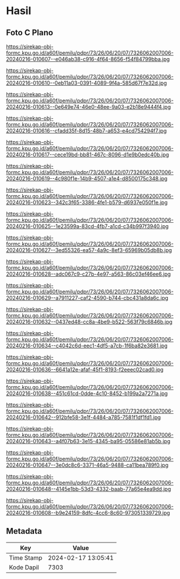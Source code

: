 # Hasil

## Foto C Plano

https://sirekap-obj-formc.kpu.go.id/a60f/pemilu/pdpr/73/26/06/20/07/7326062007006-20240216-010607--e046ab38-c916-4f64-8656-f54f84799bba.jpg

https://sirekap-obj-formc.kpu.go.id/a60f/pemilu/pdpr/73/26/06/20/07/7326062007006-20240216-010610--0eb11a03-0391-4089-9f4a-585d67f7e32d.jpg

https://sirekap-obj-formc.kpu.go.id/a60f/pemilu/pdpr/73/26/06/20/07/7326062007006-20240216-010613--0e649e74-46e0-48ee-9a03-e2b18e9444f4.jpg

https://sirekap-obj-formc.kpu.go.id/a60f/pemilu/pdpr/73/26/06/20/07/7326062007006-20240216-010616--cfadd35f-8d15-48b7-a653-e4cd754294f7.jpg

https://sirekap-obj-formc.kpu.go.id/a60f/pemilu/pdpr/73/26/06/20/07/7326062007006-20240216-010617--cece19bd-bb81-467c-8096-d1e9b0edc40b.jpg

https://sirekap-obj-formc.kpu.go.id/a60f/pemilu/pdpr/73/26/06/20/07/7326062007006-20240216-010619--4c980f1e-14b9-4507-a1e4-d8500175c348.jpg

https://sirekap-obj-formc.kpu.go.id/a60f/pemilu/pdpr/73/26/06/20/07/7326062007006-20240216-010623--342c3f65-3386-4fe1-b579-d6937e050f1e.jpg

https://sirekap-obj-formc.kpu.go.id/a60f/pemilu/pdpr/73/26/06/20/07/7326062007006-20240216-010625--1e23599a-83cd-4fb7-a1cd-c34b997f3940.jpg

https://sirekap-obj-formc.kpu.go.id/a60f/pemilu/pdpr/73/26/06/20/07/7326062007006-20240216-010627--3ed55326-ea57-4a9c-8ef3-65969b05db8b.jpg

https://sirekap-obj-formc.kpu.go.id/a60f/pemilu/pdpr/73/26/06/20/07/7326062007006-20240216-010628--adc067c9-c27b-4e97-a563-86c03ef46ee6.jpg

https://sirekap-obj-formc.kpu.go.id/a60f/pemilu/pdpr/73/26/06/20/07/7326062007006-20240216-010629--a7911227-caf2-4590-b744-cbc431a8da6c.jpg

https://sirekap-obj-formc.kpu.go.id/a60f/pemilu/pdpr/73/26/06/20/07/7326062007006-20240216-010632--0437ed48-cc8a-4be9-b522-563f79c6846b.jpg

https://sirekap-obj-formc.kpu.go.id/a60f/pemilu/pdpr/73/26/06/20/07/7326062007006-20240216-010634--c4042c6d-eec1-4df5-a7cb-1f6ba82e3681.jpg

https://sirekap-obj-formc.kpu.go.id/a60f/pemilu/pdpr/73/26/06/20/07/7326062007006-20240216-010636--6641a12e-afaf-45f1-8193-f2eeec02cad0.jpg

https://sirekap-obj-formc.kpu.go.id/a60f/pemilu/pdpr/73/26/06/20/07/7326062007006-20240216-010638--451c61cd-0dde-4c10-8452-b199a2a7271a.jpg

https://sirekap-obj-formc.kpu.go.id/a60f/pemilu/pdpr/73/26/06/20/07/7326062007006-20240216-010642--912bfe58-3e1f-4484-a785-7581f1df1fd1.jpg

https://sirekap-obj-formc.kpu.go.id/a60f/pemilu/pdpr/73/26/06/20/07/7326062007006-20240216-010643--a4f07b63-3e15-4345-ba95-05586e81ab5b.jpg

https://sirekap-obj-formc.kpu.go.id/a60f/pemilu/pdpr/73/26/06/20/07/7326062007006-20240216-010647--3e0dc8c6-3371-46a5-9488-ca11bea789f0.jpg

https://sirekap-obj-formc.kpu.go.id/a60f/pemilu/pdpr/73/26/06/20/07/7326062007006-20240216-010648--4145e1bb-53d3-4332-baab-77a65e4ea9dd.jpg

https://sirekap-obj-formc.kpu.go.id/a60f/pemilu/pdpr/73/26/06/20/07/7326062007006-20240216-010608--b9e24159-8dfc-4cc6-8c60-973051339729.jpg


## Metadata

| Key        | Value               |
| ---------- | ------------------- |
| Time Stamp | 2024-02-17 13:05:41 |
| Kode Dapil | 7303                |



